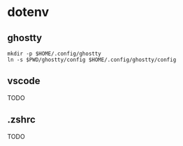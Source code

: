 # dotenv

## ghostty

```
mkdir -p $HOME/.config/ghostty
ln -s $PWD/ghostty/config $HOME/.config/ghostty/config
```

## vscode

TODO

## .zshrc

TODO
